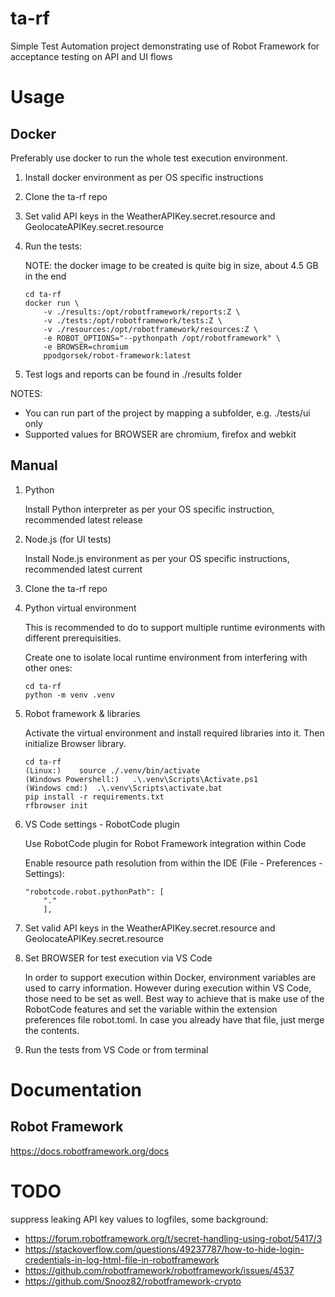 # ta-rf

Simple Test Automation project demonstrating use of Robot Framework for acceptance testing on API and UI flows

# Usage

## Docker

Preferably use docker to run the whole test execution environment.

1. Install docker environment as per OS specific instructions

2. Clone the ta-rf repo 

3. Set valid API keys in the WeatherAPIKey.secret.resource and GeolocateAPIKey.secret.resource

4. Run the tests:

    NOTE: the docker image to be created is quite big in size, about 4.5 GB in the end

    ```console
    cd ta-rf
    docker run \
        -v ./results:/opt/robotframework/reports:Z \
        -v ./tests:/opt/robotframework/tests:Z \
        -v ./resources:/opt/robotframework/resources:Z \
        -e ROBOT_OPTIONS="--pythonpath /opt/robotframework" \
        -e BROWSER=chromium
        ppodgorsek/robot-framework:latest
    ```
5. Test logs and reports can be found in ./results folder

NOTES:

- You can run part of the project by mapping a subfolder, e.g. ./tests/ui only
- Supported values for BROWSER are chromium, firefox and webkit

## Manual

1. Python

    Install Python interpreter as per your OS specific instruction, recommended latest release

2. Node.js (for UI tests)

    Install Node.js environment as per your OS specific instructions, recommended latest current

3. Clone the ta-rf repo

4. Python virtual environment

    This is recommended to do to support multiple runtime evironments with different prerequisities.
    
    Create one to isolate local runtime environment from interfering with other ones:

    ```console
    cd ta-rf
    python -m venv .venv
    ```

4. Robot framework & libraries

    Activate the virtual environment and install required libraries into it. Then initialize Browser library.

    ```console
    cd ta-rf
    (Linux:)    source ./.venv/bin/activate
    (Windows Powershell:)   .\.venv\Scripts\Activate.ps1
    (Windows cmd:)  .\.venv\Scripts\activate.bat
    pip install -r requirements.txt
    rfbrowser init
    ```

5. VS Code settings - RobotCode plugin

    Use RobotCode plugin for Robot Framework integration within Code
    
    Enable resource path resolution from within the IDE (File - Preferences - Settings):

    ```console
    "robotcode.robot.pythonPath": [
        "."
        ],
    ```

6. Set valid API keys in the WeatherAPIKey.secret.resource and GeolocateAPIKey.secret.resource

7. Set BROWSER for test execution via VS Code

    In order to support execution within Docker, environment variables are used to carry information.
    However during execution within VS Code, those need to be set as well.
    Best way to achieve that is make use of the RobotCode features and set the variable within 
    the extension preferences file robot.toml.
    In case you already have that file, just merge the contents.

8. Run the tests from VS Code or from terminal


# Documentation

## Robot Framework
https://docs.robotframework.org/docs


# TODO

suppress leaking API key values to logfiles, some background:

- https://forum.robotframework.org/t/secret-handling-using-robot/5417/3
- https://stackoverflow.com/questions/49237787/how-to-hide-login-credentials-in-log-html-file-in-robotframework
- https://github.com/robotframework/robotframework/issues/4537
- https://github.com/Snooz82/robotframework-crypto

